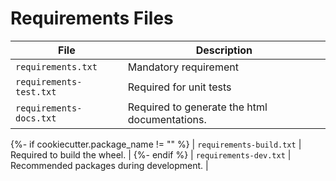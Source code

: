 # Requirements Files

| File                     | Description                                   |
| ------------------------ | --------------------------------------------- |
| `requirements.txt`       | Mandatory requirement                         |
| `requirements-test.txt`  | Required for unit tests                       |
| `requirements-docs.txt`  | Required to generate the html documentations. |
{%- if cookiecutter.package_name != "" %}
| `requirements-build.txt` | Required to build the wheel.                  |
{%- endif %}
| `requirements-dev.txt`   | Recommended packages during development.      |
